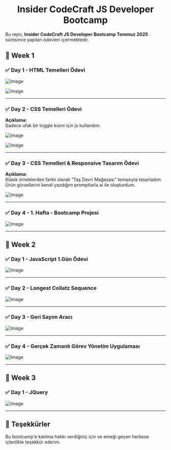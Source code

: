 <h1 align="center"> Insider CodeCraft JS Developer Bootcamp </h1>

Bu repo, **Insider CodeCraft JS Developer Bootcamp Temmuz 2025** süresince yapılan ödevleri içermektedir. 

## 📅 Week 1

### ✅ Day 1 - HTML Temelleri Ödevi

  
  ![Image](https://github.com/user-attachments/assets/14c5e554-7b2b-445a-8afa-b35ea6ecc002) 
  
  ![Image](https://github.com/user-attachments/assets/b68aaedb-2749-4eca-8036-c548c8d61195)
  
---

### ✅ Day 2 - CSS Temelleri Ödevi

**Açıklama:**  
Sadece ufak bir toggle kısmı için js kullandım.

![Image](https://github.com/user-attachments/assets/e9a29103-2593-4b7b-aad4-8315b5486f1c)

![Image](https://github.com/user-attachments/assets/5139f574-67be-4d1a-958c-81fe79ec443e)

---

### ✅ Day 3 - CSS Temelleri & Responsive Tasarım Ödevi

**Açıklama:**  
Klasik örneklerden farklı olarak “Taş Devri Mağazası” temasıyla tasarladım. Ürün görsellerini kendi yazdığım promptlarla ai ile oluşturdum.


![Image](https://github.com/user-attachments/assets/b940b76d-307b-43e9-bbcf-96d632410228)

---

### ✅ Day 4 - 1. Hafta - Bootcamp Projesi

![Image](https://github.com/user-attachments/assets/afd65e22-b32c-4aab-9512-c47ac190f008)



---
## 📅 Week 2

### ✅ Day 1 - JavaScript 1.Gün Ödevi

![Image](https://github.com/user-attachments/assets/dc81874a-b720-4530-b45c-e38a4b750804)

---

### ✅ Day 2 - Longest Collatz Sequence

![Image](https://github.com/user-attachments/assets/9797a71d-ad65-4960-a285-a564710ea777)



---

### ✅ Day 3 - Geri Sayım Aracı

![Image](https://github.com/user-attachments/assets/27fef967-ba89-4c60-8973-bf6a756d8054)



---
### ✅ Day 4 - Gerçek Zamanlı Görev Yönetim Uygulaması  


![Image](https://github.com/user-attachments/assets/cf0cacd2-c0f7-4d6b-ae8b-807cd677a91a)


---
## 📅 Week 3

### ✅ Day 1 - JQuery


![Image](https://github.com/user-attachments/assets/e22b931c-7899-4600-bc81-33ee86f6a598)


---
## 🙏 Teşekkürler

Bu bootcamp'e katılma hakkı verdiğiniz için ve emeği geçen herkese içtenlikle teşekkür ederim.  
